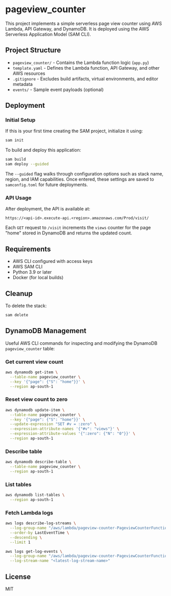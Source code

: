 # pageview_counter

This project implements a simple serverless page view counter using AWS Lambda, API Gateway, and DynamoDB. It is deployed using the AWS Serverless Application Model (SAM CLI).

## Project Structure

- `pageview_counter/` - Contains the Lambda function logic (`app.py`)
- `template.yaml` - Defines the Lambda function, API Gateway, and other AWS resources
- `.gitignore` - Excludes build artifacts, virtual environments, and editor metadata
- `events/` - Sample event payloads (optional)

## Deployment

### Initial Setup

If this is your first time creating the SAM project, initialize it using:

```bash
sam init
```

To build and deploy this application:

```bash
sam build
sam deploy --guided
```

The `--guided` flag walks through configuration options such as stack name, region, and IAM capabilities. Once entered, these settings are saved to `samconfig.toml` for future deployments.


### API Usage

After deployment, the API is available at:

```
https://<api-id>.execute-api.<region>.amazonaws.com/Prod/visit/
```

Each `GET` request to `/visit` increments the `views` counter for the page "home" stored in DynamoDB and returns the updated count.

## Requirements

- AWS CLI configured with access keys
- AWS SAM CLI
- Python 3.9 or later
- Docker (for local builds)

## Cleanup

To delete the stack:

```bash
sam delete
```

## DynamoDB Management

Useful AWS CLI commands for inspecting and modifying the DynamoDB `pageview_counter` table:

### Get current view count
```bash
aws dynamodb get-item \
  --table-name pageview_counter \
  --key '{"page": {"S": "home"}}' \
  --region ap-south-1
```

### Reset view count to zero
```bash
aws dynamodb update-item \
  --table-name pageview_counter \
  --key '{"page": {"S": "home"}}' \
  --update-expression "SET #v = :zero" \
  --expression-attribute-names '{"#v": "views"}' \
  --expression-attribute-values '{":zero": {"N": "0"}}' \
  --region ap-south-1
```

### Describe table
```bash
aws dynamodb describe-table \
  --table-name pageview_counter \
  --region ap-south-1
```

### List tables
```bash
aws dynamodb list-tables \
  --region ap-south-1
```

### Fetch Lambda logs
```bash
aws logs describe-log-streams \
  --log-group-name "/aws/lambda/pageview-counter-PageviewCounterFunction-<unique-suffix>" \
  --order-by LastEventTime \
  --descending \
  --limit 1
```

```bash
aws logs get-log-events \
  --log-group-name "/aws/lambda/pageview-counter-PageviewCounterFunction-<unique-suffix>" \
  --log-stream-name "<latest-log-stream-name>"
```

## License

MIT

